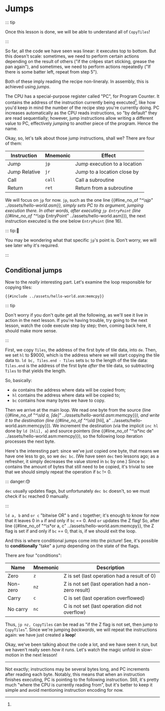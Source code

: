 # Jumps

::: tip

Once this lesson is done, we will be able to understand all of `CopyTiles`!

:::

So far, all the code we have seen was linear: it executes top to bottom.
But this doesn't scale: sometimes, we need to perform certain actions depending on the result of others ("if the crêpes start sticking, grease the pan again"), and sometimes, we need to perform actions repeatedly ("If there is some batter left, repeat from step 5").

Both of these imply reading the recipe non-lineraly.
In assembly, this is achieved using *jumps*.

The CPU has a special-purpose register called "PC", for Program Counter.
It contains the address of the instruction currently being executed[^pc_updates], like how you'd keep in mind the number of the recipe step you're currently doing.
PC increases automatically as the CPU reads instructions, so "by default" they are read sequentially; however, jump instructions allow writing a different value to PC, effectively *jumping* to another piece of the program.
Hence the name.

Okay, so, let's talk about those jump instructions, shall we?
There are four of them:

Instruction   | Mnemonic | Effect
--------------|----------|---------------------------------------------
Jump          | `jp`     | Jump execution to a location
Jump Relative | `jr`     | Jump to a location close by
Call          | `call`   | Call a subroutine
Return        | `ret`    | Return from a subroutine

We will focus on `jp` for now.
`jp`, such as the one line {{#line_no_of "^\s*jp" ../assets/hello-world.asm}}, simply sets PC to its argument, jumping execution there.
In other words, after executing `jp EntryPoint` (line {{#line_no_of "^\s*jp EntryPoint" ../assets/hello-world.asm}}), the next instruction executed is the one below `EntryPoint` (line <!-- should be {{#line_no_of "^\s*EntryPoint:" ../assets/hello-world.asm}} + 1 --> 16).

::: tip:🤔

You may be wondering what that specific `jp`'s point is.
Don't worry, we will see later why it's required.

:::

## Conditional jumps

Now to the *really* interesting part.
Let's examine the loop responsible for copying tiles:

```rgbasm,linenos
{{#include ../assets/hello-world.asm:memcpy}}
```

::: tip

Don't worry if you don't quite get all the following, as we'll see it live in action in the next lesson.
If you're having trouble, try going to the next lesson, watch the code execute step by step; then, coming back here, it should make more sense.

:::

First, we copy `Tiles`, the address of the first byte of tile data, into `de`.
Then, we set `hl` to $9000, which is the address where we will start copying the tile data to.
`ld bc, Tiles.end - Tiles` sets `bc` to the length of the tile data: `Tiles.end` is the address of the first byte *after* the tile data, so subtracting `Tiles` to that yields the length.

So, basically:

- `de` contains the address where data will be copied from;
- `hl` contains the address where data will be copied to;
- `bc` contains how many bytes we have to copy.

Then we arrive at the main loop.
We read one byte from the source (line {{#line_no_of "^\s*ld a, \[de\]" ../assets/hello-world.asm:memcpy}}), and write it to the destination (line {{#line_no_of "^\s*ld \[hli\], a" ../assets/hello-world.asm:memcpy}}).
We increment the destination (via the implicit `inc hl` done by `ld [hli], a`) and source pointers (line {{#line_no_of "^\s*inc de" ../assets/hello-world.asm:memcpy}}), so the following loop iteration processes the next byte.

Here's the interesting part: since we've just copied one byte, that means we have one less to go, so we `dec bc`.
(We have seen `dec` two lessons ago; as a refresher, it simply decreases the value stored in `bc` by one.)
Since `bc` contains the amount of bytes that still need to be copied, it's trivial to see that we should simply repeat the operation if `bc` != 0.

::: danger:😓

`dec` usually updates flags, but unfortunately `dec bc` doesn't, so we must check if `bc` reached 0 manually.

:::

`ld a, b` and `or c` "bitwise OR" `b` and `c` together; it's enough to know for now that it leaves 0 in `a` if and only if `bc` == 0.
And `or` updates the Z flag!
So, after line {{#line_no_of "^\s*or a, c" ../assets/hello-world.asm:memcpy}}, the Z flag is set if and only if `bc` == 0, that is, if we should exit the loop.

And this is where conditional jumps come into the picture!
See, it's possible to **conditionally** "take" a jump depending on the state of the flags.

There are four "conditions":

Name     | Mnemonic | Description
---------|----------|----------------------------------------------------
Zero     | `z`      | Z is set (last operation had a result of 0)
Non-zero | `nz`     | Z is not set (last operation had a non-zero result)
Carry    | `c`      | C is set (last operation overflowed)
No carry | `nc`     | C is not set (last operation did not overflow)

Thus, `jp nz, CopyTiles` can be read as "if the Z flag is not set, then jump to `CopyTiles`".
Since we're jumping *backwards*, we will repeat the instructions again: we have just created a **loop**!

Okay, we've been talking about the code a lot, and we have seen it run, but we haven't really seen *how* it runs.
Let's watch the magic unfold in slow-motion in the next lesson!

---

[^pc_updates]:
Not exactly; instructions may be several bytes long, and PC increments after reading each byte.
Notably, this means that when an instruction finishes executing, PC is pointing to the following instruction.
Still, it's pretty much "where the CPU is currently reading from", but it's better to keep it simple and avoid mentioning instruction encoding for now.
